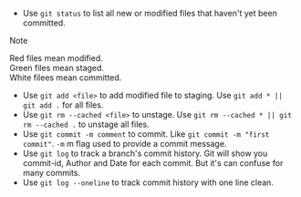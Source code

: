 - Use `git status` to list all new or modified files that haven't yet been committed.
> [!NOTE]
> Red files mean modified.
> <br/>
> Green files mean staged.
> <br/>
> White filees mean committed.
- Use `git add <file>` to add modified file to staging. Use `git add * || git add .` for all files.
- Use `git rm --cached <file>` to unstage. Use `git rm --cached * || git rm --cached .` to unstage all files.
- Use `git commit -m comment` to commit. Like `git commit -m "first commit"`. `-m` m flag used to provide a commit message.
- Use `git log` to track a branch's commit history. Git will show you commit-id, Author and Date for each commit. But it's can confuse for many commits.
- Use `git log --oneline` to track commit history with one line clean.

